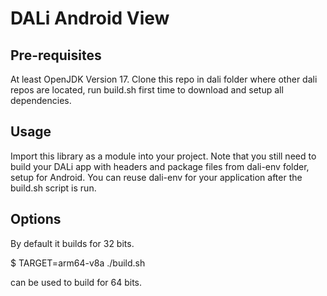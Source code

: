 DALi Android View
================

Pre-requisites
--------------
At least OpenJDK Version 17.
Clone this repo in dali folder where other dali repos are located,
run build.sh first time to download and setup all dependencies.

Usage
--------------
Import this library as a module into your project. Note that you still need to
build your DALi app with headers and package files from dali-env folder, setup for Android.
You can reuse dali-env for your application after the build.sh script is run.

Options
--------------

By default it builds for 32 bits.

$ TARGET=arm64-v8a ./build.sh

can be used to build for 64 bits.
